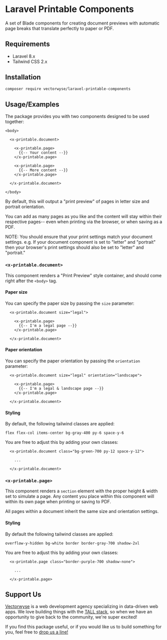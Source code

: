 
# Laravel Printable Components

A set of Blade components for creating document previews with automatic page breaks that translate perfectly to paper or PDF.

## Requirements

* Laravel 8.x
* Tailwind CSS 2.x

## Installation

```sh
composer require vectorwyse/laravel-printable-components
```

## Usage/Examples

The package provides you with two components designed to be used together:

```blade
<body>

  <x-printable.document>

    <x-printable.page>
      {{-- Your content --}}
    </x-printable.page>

    <x-printable.page>
      {{-- More content --}}
    </x-printable.page>

  </x-printable.document>

</body>
```

By default, this will output a "print preview" of pages in letter size and portrait orientation.

You can add as many pages as you like and the content will stay within their respective pages-- even when printing via the browser, or when saving as a PDF.

NOTE: You should ensure that your print settings match your document settings. e.g. If your document component is set to "letter" and "portrait" then your browser's print settings should also be set to "letter" and "portrait."

### `<x-printable.document>`

This component renders a "Print Preview" style container, and should come right after the `<body>` tag.

#### Paper size

You can specify the paper size by passing the `size` parameter:

```blade
  <x-printable.document size="legal">

    <x-printable.page>
      {{-- I'm a legal page --}}
    </x-printable.page>

  </x-printable.document>
```

#### Paper orientation

You can specify the paper orientation by passing the `orientation` parameter:

```blade
  <x-printable.document size="legal" orientation="landscape">

    <x-printable.page>
      {{-- I'm a legal & landscape page --}}
    </x-printable.page>

  </x-printable.document>
```

#### Styling

By default, the following tailwind classes are applied:

`flex flex-col items-center bg-gray-400 py-6 space-y-6`

You are free to adjust this by adding your own classes:

```blade
  <x-printable.document class="bg-green-700 py-12 space-y-12">

    ...

  </x-printable.document>
```

### `<x-printable.page>`

This component renders a `section` element with the proper height & width set to simulate a page.
Any content you place within this component will within its own page when printing or saving to PDF.

All pages within a document inherit the same size and orientation settings.


#### Styling

By default the following tailwind classes are applied:

`overflow-y-hidden bg-white border border-gray-700 shadow-2xl`

You are free to adjust this by adding your own classes:

```blade
  <x-printable.page class="border-purple-700 shadow-none">

    ...

  </x-printable.page>
```

## Support Us
[Vectorwyse](https://vectorwyse.com) is a web development agency specializing in data-driven web apps. We love building things with the [TALL stack](https://tallstack.dev/), so when we have an opportunity to give back to the community, we're super excited!

If you find this package useful, or if you would like us to build something for you, feel free to [drop us a line!](mailto:hello@vectorwyse.com)